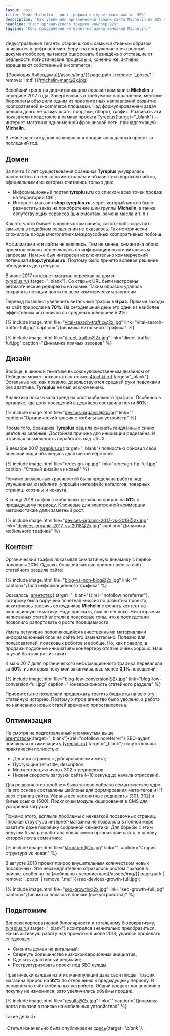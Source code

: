 ```yaml
---
layout: post
title: "Кейс Michelin — рост трафика интернет-магазина на 92%"
description: "Как увеличили органический трафик сайта Michelin на 92% с помощью SEO и редизайна — мобильный трафик вырос на 51%, улучшены конверсия и юзабилити."
headline: "Рост органического трафика на&nbsp;92%"
tagline: "Кейс продвижения интернет-магазина компании Michelin."
---
```


Индустриальные гиганты старой школы самым активным образом вливаются в цифровой мир. Берут на вооружение электронный документооборот, пытаются оцифровать безнадёжно отставшие от реальности логистические процессы и, конечно же, активно взращивают собственный e-commerce.

![Эволюция бибендума](/assets/img/{{ page.path | remove: '_posts/' | remove: '.md' }}/michelin-man@2x.jpg)

Всеобщий тренд на диджитализацию поразил компанию **Michelin** в середине 2017 года. Завертевшись в требуемом направлении, местные бюрократы объявили одним из приоритетных направлений развитие корпоративной e-commerce площадки. Над формулированием задач решили долго не размышлять: продажи, оборот, трафик. Развивать эти показатели предстояло в рамках проекта [Tyreplus](https://tyreplus.ru){:target="_blank"} — интернет-магазина одноименной франшизной сети, принадлежащей **Michelin**.

В кейсе расскажу, как развивался и продвигался данный проект за последний год.

## Домен

За почти 12 лет существования франшиза **Tyreplus** умудрилась расползтись по нескольким странам и обзавестись ворохом сайтов, официальными из которых считались только два:

- Информационный портал **tyreplus.ru** со списком всех точек продаж на территории СНГ;
- Интернет-магазин **shop.tyreplus.ru**, через который можно было разместить заказ на приобретение шин группы **Michelin**, а также сопутствующих сервисов (шиномонтаж, замена масла и т. п.)

Как это часто бывает в крупных компаниях, какого-либо скрытого замысла в подобном разделении не оказалось. Так исторически сложилось в ходе многолетних междоусобных корпоративных побоищ.

Аффилиатами эти сайты не являлись. Тем не менее, семантика обоих проектов сильно пересекалась по информационным и витальным запросам. Нам же был интересен исключительно коммерческий потенциал **shop.tyreplus.ru**. Поэтому было принято волевое решение объединить два ресурса.

В июле 2017 интернет-магазин переехал на домен [tyreplus.ru](https://tyreplus.ru){:target="_blank"}. Со старых URL были настроены автоматические редиректы на новые. Таким образом удалось сохранить позиции почти по всем коммерческим запросам.

Переезд позволил увеличить витальный трафик в **6 раз**. Прямые заходы на сайт приросли на **70%**. На сегодняшний день это одни из наиболее эффективных источников со средней конверсией в **2%**:

{% include image.html file="vital-search-traffic@2x.jpg" link="vital-search-traffic-full.jpg" caption="Динамика витального трафика" %}

{% include image.html file="direct-traffic@2x.jpg" link="direct-traffic-full.jpg" caption="Динамика прямых заходов" %}

## Дизайн

Вообще, в шинной тематике высокохудожественным дизайном от Лебедева может похвастаться только [4tochki.ru](https://4tochki.ru){:target="_blank"}. Остальные же, как правило, довольствуются средней руки поделками без адаптива. **Tyreplus** не был исключением.

Аналитика показывала тренд на рост мобильного трафика. Особенно в органике, где доля посещений с девайсов составила почти **50%**:

{% include image.html file="devices-organic@2x.jpg" link="" caption="Органический трафик с мобильных устройств" %}

Кроме того, франшиза **Tyreplus** решила сменить гайдлайны с синих цветов на зелёные. Достойная причина для инициации редизайна. И отличная возможность поработать над UI/UX.

В декабре 2017 [tyreplus.ru](https://tyreplus.ru){:target="_blank"} полностью обновил свой внешний вид и обзаведясь адаптивной вёрсткой:

{% include image.html file="redesign-hp.jpg" link="redesign-hp-full.jpg" caption="Старый дизайн vs новый" %}

Помимо визуальных красивостей была проделана работа над улучшением юзабилити: упрощён интерфейс каталогов, товарных страниц, корзины и чекаута.

К концу 2018 трафик с мобильных девайсов прирос на **51%** к предыдущему периоду. Ключевые для электронной коммерции метрики также дали заметный рост:

{% include image.html file="devices-organic-2017-vs-2018@2x.jpg" link="devices-organic-2017-vs-2018@2x.jpg" caption="Динамика мобильного трафика" %}

## Контент

Органический трафик показывал симпатичную динамику с первой половины 2016. Однако, большей частью прирост шёл за счёт статейного раздела сайта:

{% include image.html file="blog-vs-non-blog@2x.jpg" link="" caption="Доля информационного трафика" %}

Оказалось, [агентство](https://convertmonster.ru/){:target="_blank"}{:rel="nofollow noreferrer"}, которому была поручена почётная миссия по развитию проекта, исхитрилось запрячь сотрудников **Michelin** строчить контент на околошинную тематику. Надо признать, вышло неплохо. Некоторые из написанных статей влетели в поисковые топы, что в последствии позволило рапортовать о росте посещаемости.

Иметь регулярно пополняющийся качественными материалами информационный блок на сайте это замечательно. Полезно для пользователей, поисковых роботов и вообще. Но, как правило, в продажи подобные инициативы конвертируются не очень хорошо. Наш случай был как раз из таких.

К маю 2017 доля органического информационного трафика перевалила за **50%**, из которых покупкой заканчивалось менее **0,1%** посещений:

{% include image.html file="blog-low-conversion@2x.jpg" link="blog-low-conversion-full.jpg" caption="Конверсионность статейного раздела" %}

Приоритеты не позволяли продолжать тратить бюджеты на всю эту статейную историю. Поэтому хитрое агенство было уволено, а работа по написанию новых статей временно приостановлена.

## Оптимизация

Не смотря на подготовленный упомянутым выше [агентством](https://convertmonster.ru/){:target="_blank"}{:rel="nofollow noreferrer"} SEO-аудит, поисковая оптимизация у [tyreplus.ru](https://tyreplus.ru){:target="_blank"} отсутствовала практически полностью:

- Десятки страниц с дублированными мета;
- Пустующие теги title, description;
- Множество цикличных 302-х редиректов;
- Низкая скорость загрузки сайта (~10 секунд до начала отрисовки).

Для решения этих проблем было заново собрано семантическое ядро. На его основе составлены шаблоны для формирования мета-тегов и H1 всех страниц сайта. Убраны все непонятные редиректы (301, 302) и битые ссылки (500). Подключен модуль кеширования в CMS для ускорения загрузки.

Помимо этого, всплыли проблемы с нехваткой посадочных страниц. Плоская структура интернет-магазина не позволяла в полной мере охватить даже половину собранной семантики. Для борьбы с этим недугом была разработана новая схема организации сайта, в основу которой легла семантика:

{% include image.html file="structure@2x.jpg" link="" caption="Старая структура vs новая" %}

В августе 2018 проект прирос внушительным количеством новых посадочных. Это незамедлительно отразилось ростом показов в поиске, особенно на [мобильных устройствах](/assets/img/{{ page.path | remove: '_posts' | remove: '.md' }}/seo-devices-growth-full.jpg):

{% include image.html file="seo-growth@2x.jpg" link="seo-growth-full.jpg" caption="Динамика показов в поиске (все устройства)" %}

## Подытожим

Вопреки корпоративной биполярности и тотальному бюрократизму, [tyreplus.ru](https://tyreplus.ru){:target="_blank"} исхитрился значительно преобразиться. Начав активную работу над проектом в июле 2018, удалось проделать следующее:

- Сменить домен на витальный;
- Свернуть большинство низкоконверсионных инициатив;
- Сделать адаптивный редизайн;
- Реструктуризовать проект под SEO нужды.

Практически каждая из этих манипуляций дала свои плоды. Трафик магазина прирос на **92%** по отношению к предыдущему периоду. В основном за счёт мобильных устройств. Общий процент конверсиии в покупку не изменился, зато увеличились объёмы продаж.

{% include image.html file="results@2x.jpg" link="" caption="Динамика роста показов в поиске на мобильных устройствах" %}

Такие дела :thumbsup:

_Статья изначально была опубликована [здесь](https://vc.ru/marketing/57724-michelin-rost-trafika-internet-magazina-na-92){:target="_blank"}_.
